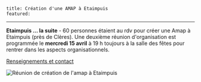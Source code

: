 	title: Création d'une AMAP à Etaimpuis
	featured:
---

**Etaimpuis ... la suite** - 60 personnes étaient au rdv pour créer une Amap à Etaimpuis (près de Clères). Une deuxième réunion d'organisation est programmée le **mercredi 15 avril** à 19 h toujours à la salle des fêtes pour rentrer dans les aspects organisationnels.


[Renseignements et contact](&#x6d;&#x61;&#x69;&#108;&#116;&#111;:&#x63;&#x6f;&#x6e;&#x74;&#97;&#99;&#116;&#64;&#x72;&#x65;&#x73;&#101;&#97;&#117;&#45;a&#x6d;&#x61;&#x70;&#45;&#104;&#110;&#46;&#x63;&#x6f;&#x6d;)

![Réunion de création de l'amap à Etaimpuis]({{media_url}}reunion-de-creation-de-l-amap-a-etaimpuis.jpg)